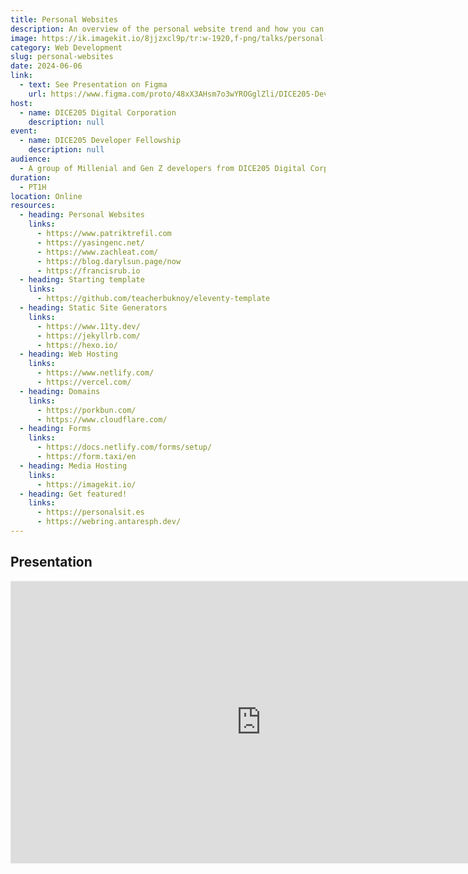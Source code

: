 ```yaml
---
title: Personal Websites
description: An overview of the personal website trend and how you can join in
image: https://ik.imagekit.io/8jjzxcl9p/tr:w-1920,f-png/talks/personal-website/cover.png
category: Web Development
slug: personal-websites
date: 2024-06-06
link:
  - text: See Presentation on Figma
    url: https://www.figma.com/proto/48xX3AHsm7o3wYROGglZli/DICE205-Development-Team?page-id=55%3A2&node-id=320-5740&viewport=-1867%2C138%2C0.11&t=lsKtZFRwc5osMYN1-1&scaling=contain
host:
  - name: DICE205 Digital Corporation
    description: null
event: 
  - name: DICE205 Developer Fellowship
    description: null
audience:
  - A group of Millenial and Gen Z developers from DICE205 Digital Corporation
duration:
  - PT1H
location: Online
resources:
  - heading: Personal Websites
    links:
      - https://www.patriktrefil.com
      - https://yasingenc.net/
      - https://www.zachleat.com/
      - https://blog.darylsun.page/now
      - https://francisrub.io
  - heading: Starting template
    links:
      - https://github.com/teacherbuknoy/eleventy-template
  - heading: Static Site Generators
    links:
      - https://www.11ty.dev/
      - https://jekyllrb.com/
      - https://hexo.io/
  - heading: Web Hosting
    links:
      - https://www.netlify.com/
      - https://vercel.com/
  - heading: Domains
    links:
      - https://porkbun.com/
      - https://www.cloudflare.com/
  - heading: Forms
    links:
      - https://docs.netlify.com/forms/setup/
      - https://form.taxi/en
  - heading: Media Hosting
    links:
      - https://imagekit.io/
  - heading: Get featured!
    links:
      - https://personalsit.es
      - https://webring.antaresph.dev/
---
```


## Presentation
<iframe title="Personal Websites - Presentation by Francis Rubio" style="border: 1px solid rgba(0, 0, 0, 0.1);" width="800" height="450" src="https://www.figma.com/embed?embed_host=share&url=https%3A%2F%2Fwww.figma.com%2Fproto%2F48xX3AHsm7o3wYROGglZli%2FDICE205-Development-Team%3Fpage-id%3D55%253A2%26node-id%3D55-3%26viewport%3D-1867%252C138%252C0.11%26t%3DlsKtZFRwc5osMYN1-1%26scaling%3Dcontain" allowfullscreen></iframe>